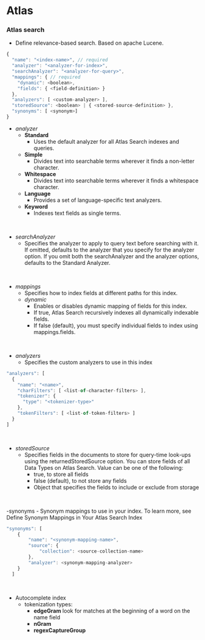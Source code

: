 # Atlas

### Atlas search
- Define relevance-based search. Based on apache Lucene.
 
```js
{ 
  "name": "<index-name>", // required
  "analyzer": "<analyzer-for-index>",
  "searchAnalyzer": "<analyzer-for-query>", 
  "mappings": { // required
    "dynamic": <boolean>, 
    "fields": { <field-definition> } 
  }, 
  "analyzers": [ <custom-analyzer> ],
  "storedSource": <boolean> | { <stored-source-definition> },
  "synonyms": [ <synonym>] 
}
```

- *analyzer*
    - **Standard**
        - Uses the default analyzer for all Atlas Search indexes and queries.
    - **Simple**
	    - Divides text into searchable terms wherever it finds a non-letter character.
    - **Whitespace**
	    - Divides text into searchable terms wherever it finds a whitespace character.
    - **Language**
	    - Provides a set of language-specific text analyzers.
    - **Keyword**
	    - Indexes text fields as single terms.

<br>

- *searchAnalyzer*
    - Specifies the analyzer to apply to query text before searching with it. If omitted, defaults to the analyzer that you specify for the analyzer option. If you omit both the searchAnalyzer and the analyzer options, defaults to the Standard Analyzer.

<br>

- *mappings*
    - Specifies how to index fields at different paths for this index.
    - *dynamic*
        - Enables or disables dynamic mapping of fields for this index.
        - If true, Atlas Search recursively indexes all dynamically indexable fields.
        - If false (default), you must specify individual fields to index using mappings.fields.

<br>

- *analyzers*
    - Specifies the custom analyzers to use in this index
```js
"analyzers": [
  {
    "name": "<name>",
    "charFilters": [ <list-of-character-filters> ],
    "tokenizer": {
      "type": "<tokenizer-type>"
    },
    "tokenFilters": [ <list-of-token-filters> ]
  }
]
```

<br>

- *storedSource*
    - Specifies fields in the documents to store for query-time look-ups using the returnedStoredSource option. You can store fields of all Data Types on Atlas Search. Value can be one of the following:
        - true, to store all fields
        - false (default), to not store any fields
        - Object that specifies the fields to include or exclude from storage

<br>

-synonyms
    - Synonym mappings to use in your index. To learn more, see Define Synonym Mappings in Your Atlas Search Index

```js
"synonyms": [
    {
        "name": "<synonym-mapping-name>",
        "source": {
            "collection": <source-collection-name>
        },
        "analyzer": <synonym-mapping-analyzer>
    }
  ] 
```


<br>


- Autocomplete index
    - tokenization types:
        - **edgeGram** look for matches at the beginning of a word on the name field
        - **nGram** 
        - **regexCaptureGroup**